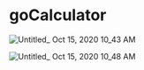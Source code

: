 # goCalculator


![Untitled_ Oct 15, 2020 10_43 AM](https://user-images.githubusercontent.com/60246168/96160771-a25fae80-0ed3-11eb-91a7-4ad0ebf939c2.gif)


![Untitled_ Oct 15, 2020 10_48 AM](https://user-images.githubusercontent.com/60246168/96161174-2c0f7c00-0ed4-11eb-8201-d0f2eb5f2a6f.gif)
